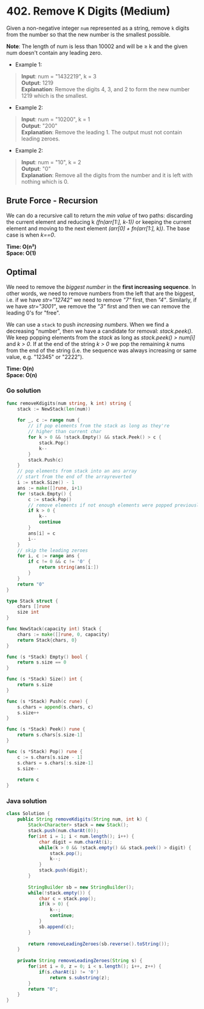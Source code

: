 # 402. Remove K Digits (Medium)

Given a non-negative integer `num` represented as a string, remove `k` digits from the number so
that the new number is the smallest possible.

**Note**: The length of num is less than 10002 and will be ≥ k and the given num doesn't contain any
leading zero.

- Example 1:
> **Input**: num = "1432219", k = 3 <br>
> **Output**: 1219 <br>
> **Explanation**: Remove the digits 4, 3, and 2 to form the new number 1219 which is the smallest.
- Example 2:
> **Input**: num = "10200", k = 1 <br>
> **Output**: "200" <br>
> **Explanation**: Remove the leading 1. The output must not contain leading zeroes.
- Example 2:
> **Input**: num = "10", k = 2 <br>
> **Output**: "0" <br>
> **Explanation**: Remove all the digits from the number and it is left with nothing which is 0.

## Brute Force - Recursion
We can do a recursive call to return the *min value* of two paths: discarding the current element
and reducing k *(fn(arr[1:], k-1))* or keeping the current element and moving to the next element
*(arr[0] + fn(arr[1:], k))*. The base case is when *k==0*.

**Time: O(n²) <br> Space: O(1)**

## Optimal
We need to remove the *biggest number* in the **first increasing sequence**. In other words, we 
need to remove numbers from the left that are the biggest, i.e. if we have *str="12742"* we need to
remove *"7"* first, then *"4"*. Similarly, if we have *str="3001"*, we remove the *"3"* first and
then we can remove the leading 0's for "free".

We can use a `stack` to push *increasing numbers*. When we find a decreasing "number", then we have
a candidate for removal: *stack.peek()*. We keep popping elements from the *stack* as long as
*stack.peek() > num[i]* and *k > 0*. If at the end of the string *k > 0* we pop the remaining *k*
nums from the end of the string (i.e. the sequence was always increasing or same value, e.g. "12345"
or "2222").

**Time: O(n) <br> Space: O(n)**

### Go solution
```go
func removeKdigits(num string, k int) string {
    stack := NewStack(len(num))
    
    for _, c := range num {
        // if pop elements from the stack as long as they're
        // higher than current char
        for k > 0 && !stack.Empty() && stack.Peek() > c {
            stack.Pop()
            k--
        }
        stack.Push(c)
    }
    // pop elements from stack into an ans array
    // start from the end of the arrayreverted
    i := stack.Size() - 1
    ans := make([]rune, i+1)
    for !stack.Empty() {
        c := stack.Pop()
        // remove elements if not enough elements were popped previously
        if k > 0 {
            k--
            continue
        }
        ans[i] = c
        i--
    }
    // skip the leading zeroes
    for i, c := range ans {
        if c != 0 && c != '0' {
            return string(ans[i:])
        }
    }
    return "0"
}

type Stack struct {
    chars []rune
    size int
}

func NewStack(capacity int) Stack {
    chars := make([]rune, 0, capacity)
    return Stack{chars, 0}
}

func (s *Stack) Empty() bool {
    return s.size == 0
}

func (s *Stack) Size() int {
    return s.size
}

func (s *Stack) Push(c rune) {
    s.chars = append(s.chars, c)
    s.size++
}

func (s *Stack) Peek() rune {
    return s.chars[s.size-1]
}

func (s *Stack) Pop() rune {
    c := s.chars[s.size - 1]
    s.chars = s.chars[:s.size-1]
    s.size--
    
    return c
}
```
### Java solution
```java
class Solution {
    public String removeKdigits(String num, int k) {
        Stack<Character> stack = new Stack();
        stack.push(num.charAt(0));
        for(int i = 1; i < num.length(); i++) {
            char digit = num.charAt(i);
            while(k > 0 && !stack.empty() && stack.peek() > digit) {
                stack.pop();
                k--;
            }
            stack.push(digit);
        }
        
        StringBuilder sb = new StringBuilder();
        while(!stack.empty()) {
            char c = stack.pop();
            if(k > 0) {
                k--;
                continue;
            }
            sb.append(c);
        }
        
        return removeLeadingZeroes(sb.reverse().toString());
    }
    
    private String removeLeadingZeroes(String s) {
        for(int i = 0, z = 0; i < s.length(); i++, z++) {
            if(s.charAt(i) != '0')
                return s.substring(z);
        }
        return "0";
    }
}
```